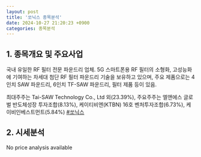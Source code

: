 ```yaml
---
layout: post
title: '쏘닉스 종목분석'
date: 2024-10-27 21:20:23 +0900
categories: 종목분석
---
```


## 1. 종목개요 및 주요사업

국내 유일한 RF 필터 전문 파운드리 업체. 5G 스마트폰용 RF 필터의 소형화, 고성능화에 기여하는 차세대 첨단 RF 필터 파운드리 기술을 보유하고 있으며, 주요 제품으로는 4인치 SAW 파운드리, 6인치 TF-SAW 파운드리, 필터 제품 등이 있음.

최대주주는 Tai-SAW Technology Co., Ltd 외(23.39%), 주요주주는 엘앤에스 글로벌 반도체성장 투자조합(8.13%), 케이티비엔(KTBN) 16호 벤처투자조합(6.73%), 케이비인베스트먼트(5.84%)
[#쏘닉스](#)

## 2. 시세분석

No price analysis available
